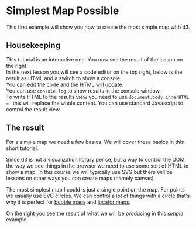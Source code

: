 # Simplest Map Possible
This first example will show you how to create the most simple map with d3.

## Housekeeping

This tutorial is an interactive one. You now see the result of the lesson on the right.  
In the next lesson you will see a code editor on the top right, below is the result as HTML and a switch to show a console.  
You can edit the code and the HTML will update.  
You can use `console.log` to show results in the console window.  
To write HTML to the results view you need to use `document.body.innerHTML = ` this will replace the whole content. You can use standard Javascript to control the result view.  

## The result
For a simple map we need a few basics. We will cover these basics in this short tutorial.

Since d3 is not a visualization library per se, but a way to control the DOM, the way we see things in the browser we need to use some sort of HTML to show a map. In this course we will typically use SVG but there will be lessons on other ways you can create maps (namely canvas).

The most simplest map I could is just a single point on the map. For points we usually use SVG circles. We can control a lot of things with a circle that‘s why it is perfect for [bubble maps]() and [locator maps]().

On the right you see the result of what we will be producing in this *simple* example.
